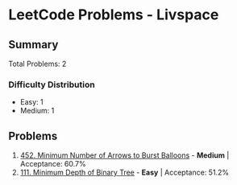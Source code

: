 # LeetCode Problems - Livspace

## Summary
Total Problems: 2

### Difficulty Distribution

- Easy: 1
- Medium: 1

## Problems

1. [452. Minimum Number of Arrows to Burst Balloons](https://leetcode.com/problems/minimum-number-of-arrows-to-burst-balloons/) - **Medium** | Acceptance: 60.7%
2. [111. Minimum Depth of Binary Tree](https://leetcode.com/problems/minimum-depth-of-binary-tree/) - **Easy** | Acceptance: 51.2%